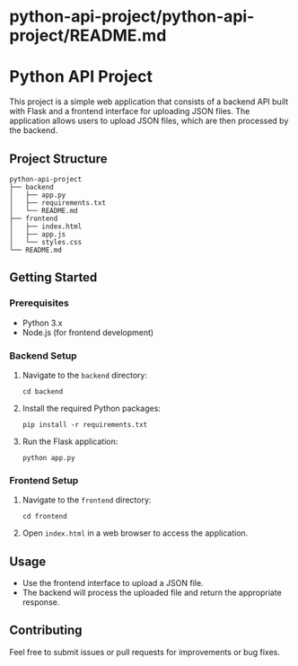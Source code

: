 # python-api-project/python-api-project/README.md

# Python API Project

This project is a simple web application that consists of a backend API built with Flask and a frontend interface for uploading JSON files. The application allows users to upload JSON files, which are then processed by the backend.

## Project Structure

```
python-api-project
├── backend
│   ├── app.py
│   ├── requirements.txt
│   └── README.md
├── frontend
│   ├── index.html
│   ├── app.js
│   └── styles.css
└── README.md
```

## Getting Started

### Prerequisites

- Python 3.x
- Node.js (for frontend development)

### Backend Setup

1. Navigate to the `backend` directory:
   ```
   cd backend
   ```

2. Install the required Python packages:
   ```
   pip install -r requirements.txt
   ```

3. Run the Flask application:
   ```
   python app.py
   ```

### Frontend Setup

1. Navigate to the `frontend` directory:
   ```
   cd frontend
   ```

2. Open `index.html` in a web browser to access the application.

## Usage

- Use the frontend interface to upload a JSON file.
- The backend will process the uploaded file and return the appropriate response.

## Contributing

Feel free to submit issues or pull requests for improvements or bug fixes.